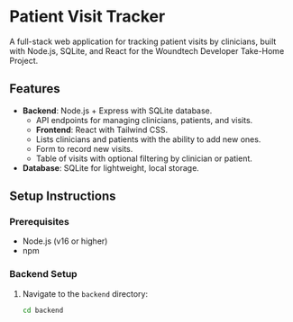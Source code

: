 # Patient Visit Tracker

A full-stack web application for tracking patient visits by clinicians, built with Node.js, SQLite, and React for the Woundtech Developer Take-Home Project.

## Features
- **Backend**: Node.js + Express with SQLite database.
  - API endpoints for managing clinicians, patients, and visits.
  - **Frontend**: React with Tailwind CSS.
  - Lists clinicians and patients with the ability to add new ones.
  - Form to record new visits.
  - Table of visits with optional filtering by clinician or patient.
- **Database**: SQLite for lightweight, local storage.

## Setup Instructions

### Prerequisites
- Node.js (v16 or higher)
- npm

### Backend Setup
1. Navigate to the `backend` directory:
   ```bash
   cd backend